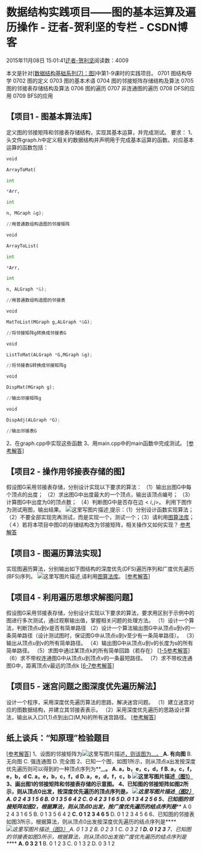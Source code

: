 
# 数据结构实践项目——图的基本运算及遍历操作 - 迂者-贺利坚的专栏 - CSDN博客

2015年11月08日 15:01:41[迂者-贺利坚](https://me.csdn.net/sxhelijian)阅读数：4009


本文是针对[[数据结构基础系列(7)：图](http://edu.csdn.net/course/detail/1595)]中第1-9课时的实践项目。
0701 图结构导学
0702 图的定义
0703 图的基本术语
0704 图的邻接矩阵存储结构及算法
0705 图的邻接表存储结构及算法
0706 图的遍历
0707 非连通图的遍历
0708 DFS的应用
0709 BFS的应用
## 【项目1 - 图基本算法库】
定义图的邻接矩阵和邻接表存储结构，实现其基本运算，并完成测试。
要求：
1、头文件graph.h中定义相关的数据结构并声明用于完成基本运算的函数。对应基本运算的函数包括：
```python
void
```
```python
ArrayToMat(
```
```python
int
```
```python
*Arr,
```
```python
int
```
```python
n, MGraph &g);
```
```python
//用普通数组构造图的邻接矩阵
```
```python
void
```
```python
ArrayToList(
```
```python
int
```
```python
*Arr,
```
```python
int
```
```python
n, ALGraph *&);
```
```python
//用普通数组构造图的邻接表
```
```python
void
```
```python
MatToList(MGraph g,ALGraph *&G);
```
```python
//将邻接矩阵g转换成邻接表G
```
```python
void
```
```python
ListToMat(ALGraph *G,MGraph &g);
```
```python
//将邻接表G转换成邻接矩阵g
```
```python
void
```
```python
DispMat(MGraph g);
```
```python
//输出邻接矩阵g
```
```python
void
```
```python
DispAdj(ALGraph *G);
```
```python
//输出邻接表G
```
2、在graph.cpp中实现这些函数
3、用main.cpp中的main函数中完成测试。
[[参考解答](http://blog.csdn.net/sxhelijian/article/details/49591419)]
## 【项目2 - 操作用邻接表存储的图】
假设图G采用邻接表存储，分别设计实现以下要求的算法：
（1）输出出图G中每个顶点的出度；
（2）求出图G中出度最大的一个顶点，输出该顶点编号；
（3）计算图G中出度为0的顶点数；
（4）判断图G中是否存在边$<i,j>$。
利用下图作为测试用图，输出结果。
![这里写图片描述](https://img-blog.csdn.net/20151108112905484)[ ](https://img-blog.csdn.net/20151108112905484)
提示：（1）分别设计函数实现算法；（2）不要全部实现完再测试，而是实现一个，测试一个；（3）请利用[图算法库](http://blog.csdn.net/sxhelijian/article/details/49591419)；（４）若将本项目中图G的存储结构改为邻接矩阵，相关操作又如何实现？
[参考解答](http://blog.csdn.net/sxhelijian/article/details/49717317)
## 【项目3 - 图遍历算法实现】
实现图遍历算法，分别输出如下图结构的深度优先(DFS)遍历序列和广度优先遍历(BFS)序列。
![这里写图片描述](https://img-blog.csdn.net/20151108150022861)[ ](https://img-blog.csdn.net/20151108150022861)
请利用[图算法库](http://blog.csdn.net/sxhelijian/article/details/49591419)。
[[参考解答](http://blog.csdn.net/sxhelijian/article/details/49591569)]
## 【项目4 - 利用遍历思想求解图问题】
假设图G采用邻接表存储，分别设计实现以下要求的算法，要求用区别于示例中的图进行多次测试，通过观察输出值，掌握相关问题的处理方法。
（1）设计一个算法，判断顶点u到v是否有简单路径
（2）设计一个算法输出图G中从顶点u到v的一条简单路径（设计测试图时，保证图G中从顶点u到v至少有一条简单路径）。
（3）输出从顶点u到v的所有简单路径。
（4）输出图G中从顶点u到v的长度为s的所有简单路径。
（5）求图中通过某顶点k的所有简单回路（若存在）
[[1-5参考解答](http://blog.csdn.net/sxhelijian/article/details/49622743)]
（6）求不带权连通图G中从顶点u到顶点v的一条最短路径。
（7）求不带权连通图G中，距离顶点v最远的顶点k
[[6-7参考解答](http://blog.csdn.net/sxhelijian/article/details/49622843)]
## 【项目5 - 迷宫问题之图深度优先遍历解法】
设计一个程序，采用深度优先遍历算法的思路，解决迷宫问题。
（1）建立迷宫对应的图数据结构，并建立其邻接表表示。
（2）采用深度优先遍历的思路设计算法，输出从入口(1,1)点到出口(M,N)的所有迷宫路径。
[[参考解答](http://blog.csdn.net/sxhelijian/article/details/49718907)]
## 纸上谈兵：“知原理”检验题目
[[参考解答](http://blog.csdn.net/qlwangcong518/article/details/49868889)]
1、设图的邻接矩阵为![这里写图片描述](https://img-blog.csdn.net/20151115152002659)[，则该图为](https://img-blog.csdn.net/20151115152002659)**__**[。 ](https://img-blog.csdn.net/20151115152002659)
**A. 有向图**
B. 无向图
C. 强连通图
D. 完全图
2、已知一个图，如图1所示，则从顶点a出发按深度优先遍历则可以得到的一种顶点序列为**__**。
A. a，b，e，c，d，f
B. a，c，f，e，b，d
C. a，e，b，c，f，d
**D. a，e，d，f，c，b**
![这里写图片描述](https://img-blog.csdn.net/20151108150656527)[（图1） ](https://img-blog.csdn.net/20151108150656527)
3、画出图1的邻接矩阵和邻接表存储的示意图。
[
](https://img-blog.csdn.net/20151108150656527)4、已知图的邻接矩阵如图2所示，则从顶点0出发，按深度优先遍历的顶点序列是**_**。
![这里写图片描述](https://img-blog.csdn.net/20151108150727166)[（图2） ](https://img-blog.csdn.net/20151108150727166)
A. 0 2 4 3 1 5 6
B. 0 1 3 5 6 4 2
C. 0 4 2 3 1 6 5
**D. 0 1 3 4 2 5 6**
5、已知图的邻接矩阵如图2，根据算法，则从顶点0出发，按广度优先遍历的结点序列是**_**
A 0 2 4 3 1 6 5
B. 0 1 3 5 6 4 2
**C. 0 1 2 3 4 6 5**
D. 0 1 2 3 4 5 6
6、已知图的邻接表如图3所示，根据算法，则从顶点0出发按深度优先遍历的结点序列是**_**
![这里写图片描述](https://img-blog.csdn.net/20151108150804058)[（图3） ](https://img-blog.csdn.net/20151108150804058)
A. 0 1 3 2
B. 0 2 3 1
C. 0 3 2 1
**D. 0 1 2 3**
7、已知图的邻接表如图3所示，根据算法，则从顶点0出发按广度优先遍历的结点序列是**_**
**A. 0 3 2 1**
B. 0 1 2 3
C. 0 1 3 2
D. 0 3 1 2

